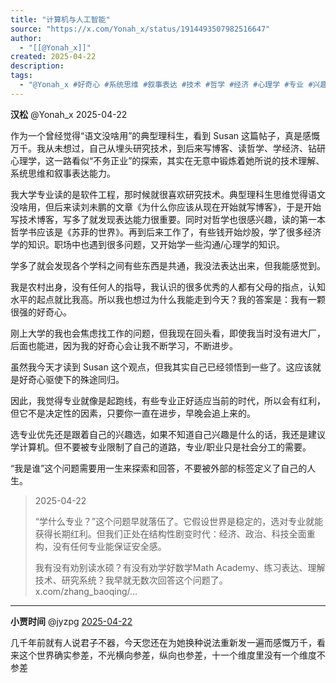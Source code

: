```yaml
---
title: "计算机与人工智能"
source: "https://x.com/Yonah_x/status/1914493507982516647"
author:
  - "[[@Yonah_x]]"
created: 2025-04-22
description:
tags:
  - "@Yonah_x #好奇心 #系统思维 #叙事表达 #技术 #哲学 #经济 #心理学 #专业 #兴趣 #未来"
---
```

**汉松** @Yonah\_x 2025-04-22

作为一个曾经觉得“语文没啥用”的典型理科生，看到 Susan 这篇帖子，真是感慨万千。我从未想过，自己从埋头研究技术，到后来写博客、读哲学、学经济、钻研心理学，这一路看似“不务正业”的探索，其实在无意中锻炼着她所说的技术理解、系统思维和叙事表达能力。

我大学专业读的是软件工程，那时候就很喜欢研究技术。典型理科生思维觉得语文没啥用，但后来读刘未鹏的文章《为什么你应该从现在开始就写博客》，于是开始写技术博客，写多了就发现表达能力很重要。同时对哲学也很感兴趣，读的第一本哲学书应该是《苏菲的世界》。再到后来工作了，有些钱开始炒股，学了很多经济学的知识。职场中也遇到很多问题，又开始学一些沟通/心理学的知识。

学多了就会发现各个学科之间有些东西是共通，我没法表达出来，但我能感觉到。

我是农村出身，没有任何人的指导，我认识的很多优秀的人都有父母的指点，认知水平的起点就比我高。所以我也想过为什么我能走到今天？我的答案是：我有一颗很强的好奇心。

刚上大学的我也会焦虑找工作的问题，但我现在回头看，即使我当时没有进大厂，后面也能进，因为我的好奇心会让我不断学习，不断进步。

虽然我今天才读到 Susan 这个观点，但我其实自己已经领悟到一些了。这应该就是好奇心驱使下的殊途同归。

因此，我觉得专业就像是起跑线，有些专业正好适应当前的时代，所以会有红利，但它不是决定性的因素，只要你一直在进步，早晚会追上来的。

选专业优先还是跟着自己的兴趣选，如果不知道自己兴趣是什么的话，我还是建议学计算机。但不要被专业限制了自己的道路，专业/职业只是社会分工的需要。

“我是谁”这个问题需要用一生来探索和回答，不要被外部的标签定义了自己的人生。

> 2025-04-22
> 
> “学什么专业？”这个问题早就落伍了。它假设世界是稳定的，选对专业就能获得长期红利。但我们正处在结构性剧变时代：经济、政治、科技全面重构，没有任何专业能保证安全感。
> 
> 我有没有劝别读水硕？有没有劝学好数学Math Academy、练习表达、理解技术、研究系统？我早就无数次回答这个问题了。 x.com/zhang\_baoqing/…

---

**小贾时间** @jyzpg [2025-04-22](https://x.com/jyzpg/status/1914524425959116881)

几千年前就有人说君子不器，今天您还在为她换种说法重新发一遍而感慨万千，看来这个世界确实参差，不光横向参差，纵向也参差，十一个维度里没有一个维度不参差

